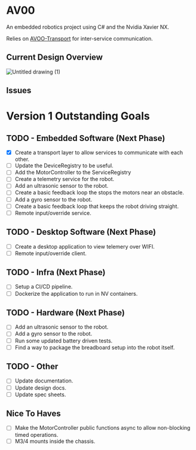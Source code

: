 # AV00
An embedded robotics project using C# and the Nvidia Xavier NX.

Relies on [AVOO-Transport](https://github.com/kelceydamage/AV00-Transport) for inter-service communication.

## Current Design Overview
![Untitled drawing (1)](https://github.com/kelceydamage/sensors-test/assets/16090219/1d6d7f56-4ac8-4e3f-91a6-4593bf0f7f37)

## Issues

# Version 1 Outstanding Goals
## TODO - Embedded Software (Next Phase)
* [x] Create a transport layer to allow services to communicate with each other.
* [ ] Update the DeviceRegistry to be useful.
* [ ] Add the MotorController to the ServiceRegistry
* [ ] Create a telemetry service for the robot.
* [ ] Add an ultrasonic sensor to the robot.
* [ ] Create a basic feedback loop the stops the motors near an obstacle.
* [ ] Add a gyro sensor to the robot.
* [ ] Create a basic feedback loop that keeps the robot driving straight.
* [ ] Remote input/override service.

## TODO - Desktop Software (Next Phase)
* [ ] Create a desktop application to view telemery over WIFI.
* [ ] Remote input/override client.

## TODO - Infra (Next Phase)
* [ ] Setup a CI/CD pipeline.
* [ ] Dockerize the application to run in NV containers.

## TODO - Hardware (Next Phase)
* [ ] Add an ultrasonic sensor to the robot.
* [ ] Add a gyro sensor to the robot.
* [ ] Run some updated battery driven tests.
* [ ] Find a way to package the breadboard setup into the robot itself.

## TODO - Other
* [ ] Update documentation.
* [ ] Update design docs.
* [ ] Update spec sheets.

## Nice To Haves
* [ ] Make the MotorController public functions async to allow non-blocking timed operations.
* [ ] M3/4 mounts inside the chassis.
